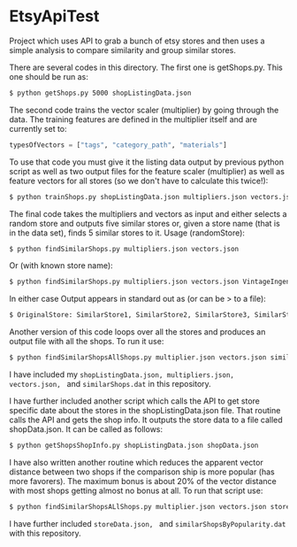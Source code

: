 EtsyApiTest
===========

Project which uses API to grab a bunch of etsy stores and then uses a simple analysis to compare similarity and group similar stores.

There are several codes in this directory.  The first one is getShops.py.  This one should be run as:

```bash
$ python getShops.py 5000 shopListingData.json
```
The second code trains the vector scaler (multiplier) by going through the data.  The training features are defined in the multiplier itself and are currently set to:
```python
typesOfVectors = ["tags", "category_path", "materials"]
```
To use that code you must give it the listing data output by previous python script as well as two output files for the feature scaler (multiplier) as well as feature vectors for all stores (so we don't have to calculate this twice!):
```bash
$ python trainShops.py shopListingData.json multipliers.json vectors.json
```
The final code takes the multipliers and vectors as input and either selects a random store and outputs five similar stores or, given a store name (that is in the data set), finds 5 similar stores to it. Usage (randomStore):
```bash
$ python findSimilarShops.py multipliers.json vectors.json
```
Or (with known store name):
```bash
$ python findSimilarShops.py multipliers.json vectors.json VintageIngenue
```
In either case Output appears in standard out as (or can be > to a file):
```bash
$ OriginalStore: SimilarStore1, SimilarStore2, SimilarStore3, SimilarStore4, SimilarStore5
```
Another version of this code loops over all the stores and produces an output file with all the shops.  To run it use:
```bash
$ python findSimilarShopsAllShops.py multiplier.json vectors.json similarShops.dat
```
I have included my ```shopListingData.json, multipliers.json, vectors.json, ``` and ```similarShops.dat``` in this repository.  

I have further included another script which calls the API to get store specific date about the stores in the shopListingData.json file.  That routine calls the API and gets the shop info.  It outputs the store data to a file called shopData.json.  It can be called as follows:
```bash
$ python getShopsShopInfo.py shopListingData.json shopData.json
```
I have also written another routine which reduces the apparent vector distance between two shops if the comparison ship is more popular (has more favorers).  The maximum bonus is about 20% of the vector distance with most shops getting almost no bonus at all.  To run that script use:
```bash
$ python findSimilarShopsALlShops.py multiplier.json vectors.json storeData.json similarShopsByPopularity.dat
```

I have further included ```storeData.json, ``` and ```similarShopsByPopularity.dat``` with this repository.


